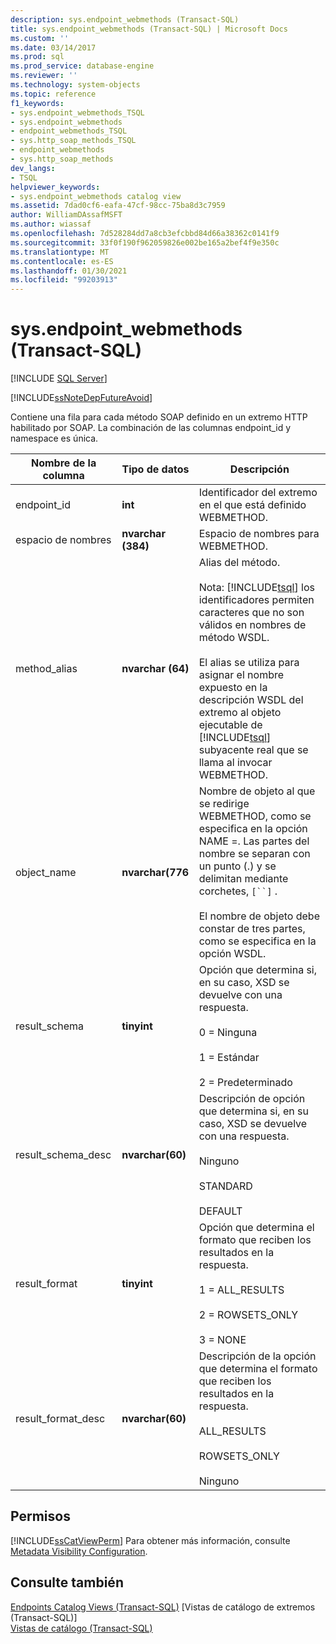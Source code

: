 ```yaml
---
description: sys.endpoint_webmethods (Transact-SQL)
title: sys.endpoint_webmethods (Transact-SQL) | Microsoft Docs
ms.custom: ''
ms.date: 03/14/2017
ms.prod: sql
ms.prod_service: database-engine
ms.reviewer: ''
ms.technology: system-objects
ms.topic: reference
f1_keywords:
- sys.endpoint_webmethods_TSQL
- sys.endpoint_webmethods
- endpoint_webmethods_TSQL
- sys.http_soap_methods_TSQL
- endpoint_webmethods
- sys.http_soap_methods
dev_langs:
- TSQL
helpviewer_keywords:
- sys.endpoint_webmethods catalog view
ms.assetid: 7dad0cf6-eafa-47cf-98cc-75ba8d3c7959
author: WilliamDAssafMSFT
ms.author: wiassaf
ms.openlocfilehash: 7d528284dd7a8cb3efcbbd84d66a38362c0141f9
ms.sourcegitcommit: 33f0f190f962059826e002be165a2bef4f9e350c
ms.translationtype: MT
ms.contentlocale: es-ES
ms.lasthandoff: 01/30/2021
ms.locfileid: "99203913"
---
```

# <a name="sysendpoint_webmethods-transact-sql"></a>sys.endpoint_webmethods (Transact-SQL)
[!INCLUDE [SQL Server](../../includes/applies-to-version/sqlserver.md)]

  [!INCLUDE[ssNoteDepFutureAvoid](../../includes/ssnotedepfutureavoid-md.md)]  
  
 Contiene una fila para cada método SOAP definido en un extremo HTTP habilitado por SOAP. La combinación de las columnas endpoint_id y namespace es única.  
  
|Nombre de la columna|Tipo de datos|Descripción|  
|-----------------|---------------|-----------------|  
|endpoint_id|**int**|Identificador del extremo en el que está definido WEBMETHOD.|  
|espacio de nombres|**nvarchar (384)**|Espacio de nombres para WEBMETHOD.|  
|method_alias|**nvarchar (64)**|Alias del método.<br /><br /> Nota: [!INCLUDE[tsql](../../includes/tsql-md.md)] los identificadores permiten caracteres que no son válidos en nombres de método WSDL.<br /><br /> El alias se utiliza para asignar el nombre expuesto en la descripción WSDL del extremo al objeto ejecutable de [!INCLUDE[tsql](../../includes/tsql-md.md)] subyacente real que se llama al invocar WEBMETHOD.|  
|object_name|**nvarchar(776**|Nombre de objeto al que se redirige WEBMETHOD, como se especifica en la opción NAME =. Las partes del nombre se separan con un punto (.) y se delimitan mediante corchetes, `[``]` .<br /><br /> El nombre de objeto debe constar de tres partes, como se especifica en la opción WSDL.|  
|result_schema|**tinyint**|Opción que determina si, en su caso, XSD se devuelve con una respuesta.<br /><br /> 0 = Ninguna<br /><br /> 1 = Estándar<br /><br /> 2 = Predeterminado|  
|result_schema_desc|**nvarchar(60)**|Descripción de opción que determina si, en su caso, XSD se devuelve con una respuesta.<br /><br /> Ninguno<br /><br /> STANDARD<br /><br /> DEFAULT|  
|result_format|**tinyint**|Opción que determina el formato que reciben los resultados en la respuesta.<br /><br /> 1 = ALL_RESULTS<br /><br /> 2 = ROWSETS_ONLY<br /><br /> 3 = NONE|  
|result_format_desc|**nvarchar(60)**|Descripción de la opción que determina el formato que reciben los resultados en la respuesta.<br /><br /> ALL_RESULTS<br /><br /> ROWSETS_ONLY<br /><br /> Ninguno|  
  
## <a name="permissions"></a>Permisos  
 [!INCLUDE[ssCatViewPerm](../../includes/sscatviewperm-md.md)] Para obtener más información, consulte [Metadata Visibility Configuration](../../relational-databases/security/metadata-visibility-configuration.md).  
  
## <a name="see-also"></a>Consulte también  
 [Endpoints Catalog Views &#40;Transact-SQL&#41;](../../relational-databases/system-catalog-views/endpoints-catalog-views-transact-sql.md)  [Vistas de catálogo de extremos &#40;Transact-SQL&#41;]  
 [Vistas de catálogo &#40;Transact-SQL&#41;](../../relational-databases/system-catalog-views/catalog-views-transact-sql.md)  
  
  
